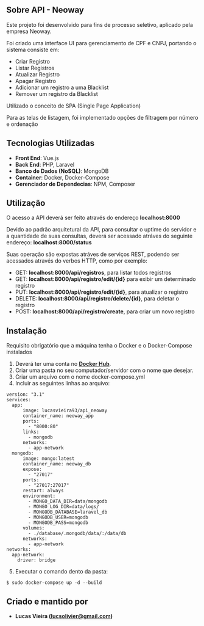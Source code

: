 ## Sobre API - Neoway

<p>Este projeto foi desenvolvido para fins de processo seletivo, aplicado pela empresa Neoway.</p>
<p>Foi criado uma interface UI para gerenciamento de CPF e CNPJ, portando o sistema consiste em:</p>
<ul>
    <li>Criar Registro</li>
    <li>Listar Registros</li>
    <li>Atualizar Registro</li>
    <li>Apagar Registro</li>
    <li>Adicionar um registro a uma Blacklist</li>
    <li>Remover um registro da Blacklist</li>
</ul>
<p>Utilizado o conceito de SPA (Single Page Application)</p>
<p>Para as telas de listagem, foi implementado opções de filtragem por número e ordenação</p>

## Tecnologias Utilizadas
- **Front End**:    Vue.js
- **Back End**:     PHP, Laravel
- **Banco de Dados (NoSQL)**:   MongoDB
- **Container**:   Docker, Docker-Compose
- **Gerenciador de Dependecias**:   NPM, Composer

## Utilização

<p>O acesso a API deverá ser feito através do endereço <b>localhost:8000</b></p>
<p>Devido ao padrão arquitetural da API, para consultar o uptime do servidor e a quantidade
de suas consultas, deverá ser acessado atráves do seguinte endereço: <b>localhost:8000/status</b></p>
<p>Suas operação são expostas atráves de serviços REST, podendo ser acessados através do verbos HTTP,
como por exemplo:
<ul> 
    <li>GET: <b>localhost:8000/api/registros</b>, para listar todos registros</li>
    <li>GET: <b>localhost:8000/api/registro/edit/{id}</b> para exibir um determinado registro</li>
    <li>PUT: <b>localhost:8000/api/registro/edit/{id}</b>, para atualizar o registro</li>
    <li>DELETE: <b>localhost:8000/api/registro/delete/{id}</b>, para deletar o registro</li>
    <li>POST: <b>localhost:8000/api/registro/create</b>, para criar um novo registro</li>
</ul>

## Instalação
<p>Requisito obrigatório que a máquina tenha o Docker e o Docker-Compose instalados</p>

1. Deverá ter uma conta no **[Docker Hub](https://hub.docker.com/)**.
2. Criar uma pasta no seu computador/servidor com o nome que desejar.
3. Criar um arquivo com o nome docker-compose.yml
4. Incluir as seguintes linhas ao arquivo:
```
version: "3.1" 
services:
  app:
      image: lucasvieira93/api_neoway
      container_name: neoway_app
      ports:
        - "8000:80"
      links:
        - mongodb
      networks:
        - app-network
  mongodb:
      image: mongo:latest
      container_name: neoway_db
      expose:
        - "27017"
      ports:
        - "27017:27017"
      restart: always
      environment:
        - MONGO_DATA_DIR=data/mongodb
        - MONGO_LOG_DIR=data/logs/
        - MONGODB_DATABASE=laravel_db
        - MONGODB_USER=mongodb 
        - MONGODB_PASS=mongodb
      volumes:
        - ./database/.mongodb/data/:/data/db
      networks:
        - app-network
networks:
  app-network:
    driver: bridge
```
5. Executar o comando dento da pasta:
```
$ sudo docker-compose up -d --build
```
    
## Criado e mantido por

- **Lucas Vieira (lucsolivier@gmail.com)**

